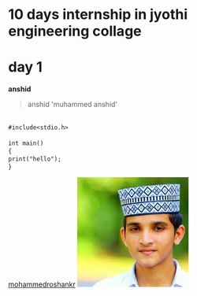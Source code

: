 # 10 days internship in jyothi engineering collage
# day 1
**anshid**
>anshid
'muhammed anshid'
```

#include<stdio.h>

int main()
{
print("hello");
}
```
[mohammedroshankr](https://www.github.com/muhammedanshid)
 	![no photo](https://github.com/muhammedanshid/Test/blob/main/img/roshan.jpeg)
